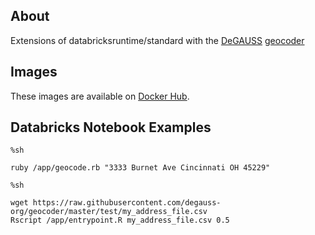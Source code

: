 ## About

Extensions of databricksruntime/standard with the [DeGAUSS](https://degauss.org) [geocoder](https://degauss.org/geocoder)

## Images

These images are available on [Docker Hub](https://hub.docker.com/repository/docker/themadstatter/databricksruntime-standard-degauss-geocoder/general).

## Databricks Notebook Examples

```
%sh

ruby /app/geocode.rb "3333 Burnet Ave Cincinnati OH 45229"
```

```
%sh

wget https://raw.githubusercontent.com/degauss-org/geocoder/master/test/my_address_file.csv
Rscript /app/entrypoint.R my_address_file.csv 0.5
```
